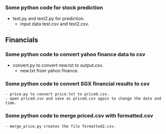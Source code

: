 ### Some python code for stock prediction
- test.py and test2.py for prediction.
    - input data test.csv and test2.csv.
## Financials
### Some python code to convert yahoo finance data to csv
- convert.py to convert new.txt to output.csv.
    - new.txt from yahoo finance.
### Some python code to convert SGX financial results to csv
    - price.py to convert price.txt to priced.csv.
    - open priced.csv and save as priced.csv again to change the date and time.
### Some python code to merge priced.csv with formatted.csv
    - merge_price.py creates the file formatted2.csv.